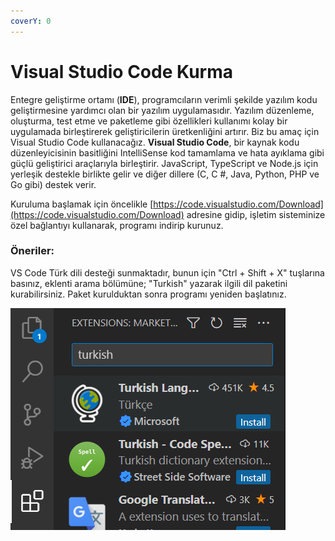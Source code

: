 ```yaml
---
coverY: 0
---
```


# Visual Studio Code Kurma

Entegre geliştirme ortamı (**IDE**), programcıların verimli şekilde yazılım kodu geliştirmesine yardımcı olan bir yazılım uygulamasıdır. Yazılım düzenleme, oluşturma, test etme ve paketleme gibi özellikleri kullanımı kolay bir uygulamada birleştirerek geliştiricilerin üretkenliğini artırır. Biz bu amaç için Visual Studio Code kullanacağız. **Visual Studio Code**, bir kaynak kodu düzenleyicisinin basitliğini IntelliSense kod tamamlama ve hata ayıklama gibi güçlü geliştirici araçlarıyla birleştirir. JavaScript, TypeScript ve Node.js için yerleşik destekle birlikte gelir ve diğer dillere (C, C #, Java, Python, PHP ve Go gibi) destek verir.

Kuruluma başlamak için öncelikle [https://code.visualstudio.com/Download](https://code.visualstudio.com/Download) adresine gidip, işletim sisteminize özel bağlantıyı kullanarak, programı indirip kurunuz.

### Öneriler:

VS Code Türk dili desteği sunmaktadır, bunun için "Ctrl + Shift + X" tuşlarına basınız, eklenti arama bölümüne; "Turkish" yazarak ilgili dil paketini kurabilirsiniz. Paket kurulduktan sonra programı yeniden başlatınız.

![](<../.gitbook/assets/image (1).png>)

